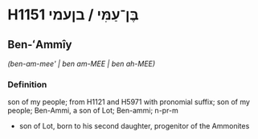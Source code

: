 # H1151 בֶּן־עַמִּי / בןעמי

## Ben-ʻAmmîy

_(ben-am-mee' | ben am-MEE | ben ah-MEE)_

### Definition

son of my people; from H1121 and H5971 with pronomial suffix; son of my people; Ben-Ammi, a son of Lot; Ben-ammi; n-pr-m

- son of Lot, born to his second daughter, progenitor of the Ammonites
